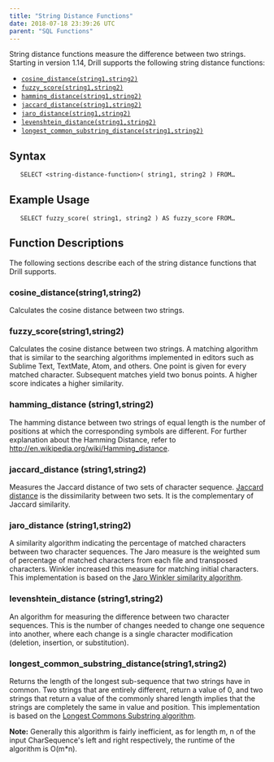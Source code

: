 ```yaml
---
title: "String Distance Functions"
date: 2018-07-18 23:39:26 UTC
parent: "SQL Functions"
---
```


String distance functions measure the difference between two strings. Starting in version 1.14, Drill supports the following string distance functions: 

- [`cosine_distance(string1,string2)`]({{site.baseurl}}/docs/string-distance-functions/#cosine_distance(string1,string2))
- [`fuzzy_score(string1,string2)`]({{site.baseurl}}/docs/string-distance-functions/#fuzzy_score(string1,string2))
- [`hamming_distance(string1,string2)`]({{site.baseurl}}/docs/string-distance-functions/#hamming_distance-(string1,string2))
- [`jaccard_distance(string1,string2)`]({{site.baseurl}}/docs/string-distance-functions/#jaccard_distance-(string1,string2))
- [`jaro_distance(string1,string2)`]({{site.baseurl}}/docs/string-distance-functions/#jaro_distance-(string1,string2))
- [`levenshtein_distance(string1,string2)`]({{site.baseurl}}/docs/string-distance-functions/#levenshtein_distance-(string1,string2))
- [`longest_common_substring_distance(string1,string2)`]({{site.baseurl}}/docs/string-distance-functions/#longest_common_substring_distance(string1,string2))  

## Syntax  

       SELECT <string-distance-function>( string1, string2 ) FROM…
  

## Example Usage

       SELECT fuzzy_score( string1, string2 ) AS fuzzy_score FROM…

## Function Descriptions  
The following sections describe each of the string distance functions that Drill supports.   

### cosine_distance(string1,string2)  
 
Calculates the cosine distance between two strings.  


### fuzzy_score(string1,string2)  

Calculates the cosine distance between two strings. A matching algorithm that is similar to the searching algorithms implemented in editors such as Sublime Text, TextMate, Atom, and others. One point is given for every matched character. Subsequent matches yield two bonus points. A higher score indicates a higher similarity. 
       

### hamming_distance (string1,string2)  

The hamming distance between two strings of equal length is the number of positions at which the corresponding symbols are different. For further explanation about the Hamming Distance, refer to http://en.wikipedia.org/wiki/Hamming_distance.   


### jaccard_distance (string1,string2)  

Measures the Jaccard distance of two sets of character sequence. [Jaccard distance](https://en.wikipedia.org/wiki/Jaccard_index) is the dissimilarity between two sets. It is the complementary of Jaccard similarity.   


### jaro_distance (string1,string2)

A similarity algorithm indicating the percentage of matched characters between two character sequences. The Jaro measure is the weighted sum of percentage of matched characters from each file and transposed characters. Winkler increased this measure for matching initial characters. This implementation is based on the [Jaro Winkler similarity algorithm](https://en.wikipedia.org/wiki/Jaro–Winkler_distance).  


### levenshtein_distance (string1,string2)
An algorithm for measuring the difference between two character sequences. This is the number of changes needed to change one sequence into another, where each change is a single character modification (deletion, insertion, or substitution).


### longest\_common\_substring_distance(string1,string2)  

Returns the length of the longest sub-sequence that two strings have in common.
Two strings that are entirely different, return a value of 0, and two strings that return a value of the commonly shared length implies that the strings are completely the same in value and position. This implementation is based on the [Longest Commons Substring algorithm](https://en.wikipedia.org/wiki/Longest_common_subsequence_problem).  
 

**Note:** Generally this algorithm is fairly inefficient, as for length m, n of the input
CharSequence's left and right respectively, the runtime of the algorithm is O(m*n).  






